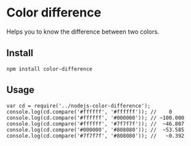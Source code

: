 # Color difference

Helps you to know the difference between two colors.

## Install

    npm install color-difference

## Usage

    var cd = require('../nodejs-color-difference');
    console.log(cd.compare('#ffffff', '#ffffff')); //    0
    console.log(cd.compare('#ffffff', '#000000')); // ~100.000
    console.log(cd.compare('#ffffff', '#7f7f7f')); //  ~46.807
    console.log(cd.compare('#000000', '#808080')); //  ~53.585
    console.log(cd.compare('#7f7f7f', '#808080')); //   ~0.392

